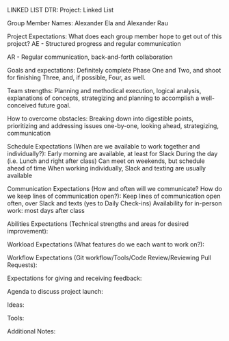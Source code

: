LINKED LIST DTR:
Project:
Linked List

Group Member Names:
Alexander Ela and Alexander Rau

Project Expectations: What does each group member hope to get out of this project? 
AE - Structured progress and regular communication

AR - Regular communication, back-and-forth collaboration

Goals and expectations: 
Definitely complete Phase One and Two, and shoot for finishing Three, and, if possible, Four, as well.


Team strengths:
Planning and methodical execution, logical analysis, explanations of concepts, strategizing and planning to accomplish a well-conceived future goal.

How to overcome obstacles:
Breaking down into digestible points, prioritizing and addressing issues one-by-one, looking ahead, strategizing, communication

Schedule Expectations (When are we available to work together and individually?):
Early morning are available, at least for Slack
During the day (i.e. Lunch and right after class)
Can meet on weekends, but schedule ahead of time
When working individually, Slack and texting are usually available

Communication Expectations (How and often will we communicate? How do we keep lines of communication open?):
Keep lines of communication open often, over Slack and texts (yes to Daily Check-ins)
Availability for in-person work: most days after class

Abilities Expectations (Technical strengths and areas for desired improvement):


Workload Expectations (What features do we each want to work on?):


Workflow Expectations (Git workflow/Tools/Code Review/Reviewing Pull Requests):


Expectations for giving and receiving feedback:


Agenda to discuss project launch:


Ideas:


Tools:


Additional Notes:


